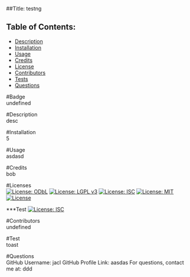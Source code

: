 ##Title: testng

## Table of Contents: 
* [Description](#description) 
* [Installation](#installation)
* [Usage](#usage)
* [Credits](#credits)
* [License](#licenses)
* [Contributors](#contributors)
* [Tests](#tests)
* [Questions](#questions)

#Badge <a name="badge"></a><br>
undefined

#Description <a name="description"></a><br>
desc

#Installation <a name="installation"></a><br>
5

#Usage <a name="usage"></a><br>
asdasd

#Credits <a name="credits"></a><br>
bob

#Licenses <a name="licenses"></a><br>
[![License: ODbL](https://img.shields.io/badge/License-PDDL-brightgreen.svg)](https://opendatacommons.org/licenses/pddl/)
[![License: LGPL v3](https://img.shields.io/badge/License-LGPL%20v3-blue.svg)](https://www.gnu.org/licenses/lgpl-3.0)
[![License: ISC](https://img.shields.io/badge/License-ISC-blue.svg)](https://opensource.org/licenses/ISC)
[![License: MIT](https://img.shields.io/badge/License-MIT-yellow.svg)](https://opensource.org/licenses/MIT)
[![License](https://img.shields.io/badge/License-Apache%202.0-blue.svg)](https://opensource.org/licenses/Apache-2.0)

***Test
[![License: ISC](https://img.shields.io/badge/License-ISC-blue.svg)](https://opensource.org/licenses/ISC)


#Contributors <a name="contributors"></a><br>
undefined

#Test <a name="tests"></a><br>
toast

#Questions <a name="questions"></a><br>
GitHub Username: jacl
GitHub Profile Link: aasdas
For questions, contact me at: ddd

